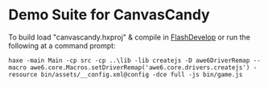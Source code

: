 # Demo Suite for CanvasCandy #

To build load "canvascandy.hxproj" & compile in [FlashDevelop](http://flashdevelop.org) or run the following at a command prompt:

```
haxe -main Main -cp src -cp ..\lib -lib createjs -D awe6DriverRemap --macro awe6.core.Macros.setDriverRemap('awe6.core.drivers.createjs') -resource bin/assets/__config.xml@config -dce full -js bin/game.js
```
